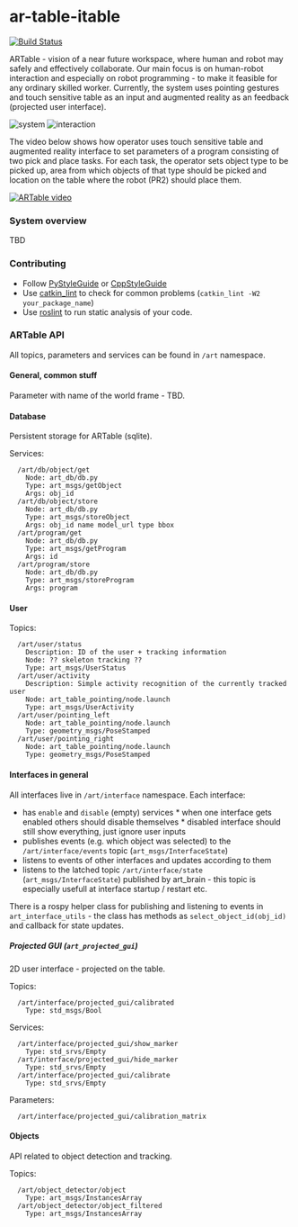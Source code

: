 # ar-table-itable

[![Build Status](https://travis-ci.org/robofit/artable.svg)](https://travis-ci.org/robofit/artable)

ARTable - vision of a near future workspace, where human and robot may safely and effectively collaborate. Our main focus is on human-robot interaction and especially on robot programming - to make it feasible for any ordinary skilled worker. Currently, the system uses pointing gestures and touch sensitive table as an input and augmented reality as an feedback (projected user interface).

![system](http://i.imgur.com/C4QDTR3m.png "System overview") ![interaction](http://i.imgur.com/sJRl9WVm.png "Pointing-based interaction")

The video below shows how operator uses touch sensitive table and augmented reality interface to set parameters of a program consisting of two pick and place tasks. For each task, the operator sets object type to be picked up, area from which objects of that type should be picked and location on the table where the robot (PR2) should place them.

[![ARTable video](https://i.ytimg.com/vi/M_KxpIJo1LA/0.jpg)](https://youtu.be/M_KxpIJo1LA)
 

### System overview

TBD

### Contributing

 - Follow [PyStyleGuide](http://wiki.ros.org/PyStyleGuide) or [CppStyleGuide](http://wiki.ros.org/CppStyleGuide)
 - Use [catkin_lint](http://fkie.github.io/catkin_lint/) to check for common problems (```catkin_lint -W2 your_package_name```)
 - Use [roslint](http://wiki.ros.org/roslint) to run static analysis of your code.

### ARTable API

All topics, parameters and services can be found in `/art` namespace.

#### General, common stuff

Parameter with name of the world frame - TBD.

#### Database

Persistent storage for ARTable (sqlite).

Services:
```
  /art/db/object/get
    Node: art_db/db.py
    Type: art_msgs/getObject
    Args: obj_id
  /art/db/object/store
    Node: art_db/db.py
    Type: art_msgs/storeObject
    Args: obj_id name model_url type bbox
  /art/program/get
    Node: art_db/db.py
    Type: art_msgs/getProgram
    Args: id
  /art/program/store
    Node: art_db/db.py
    Type: art_msgs/storeProgram
    Args: program
```

#### User

Topics:
````
  /art/user/status
    Description: ID of the user + tracking information
    Node: ?? skeleton tracking ??
    Type: art_msgs/UserStatus
  /art/user/activity
    Description: Simple activity recognition of the currently tracked user
    Node: art_table_pointing/node.launch
    Type: art_msgs/UserActivity
  /art/user/pointing_left
    Node: art_table_pointing/node.launch
    Type: geometry_msgs/PoseStamped
  /art/user/pointing_right
    Node: art_table_pointing/node.launch
    Type: geometry_msgs/PoseStamped
````

#### Interfaces in general

All interfaces live in `/art/interface` namespace. Each interface:
   * has `enable` and `disable` (empty) services
    * when one interface gets enabled others should disable themselves
    * disabled interface should still show everything, just ignore user inputs
   * publishes events (e.g. which object was selected) to the `/art/interface/events` topic (`art_msgs/InterfaceState`)
   * listens to events of other interfaces and updates according to them
   * listens to the latched topic `/art/interface/state` (`art_msgs/InterfaceState`) published by art_brain - this topic is especially usefull at interface startup / restart etc.
  
There is a rospy helper class for publishing and listening to events in `art_interface_utils` - the class has methods as `select_object_id(obj_id)` and callback for state updates.

##### Projected GUI (`art_projected_gui`)

2D user interface - projected on the table.

Topics:
````
  /art/interface/projected_gui/calibrated
    Type: std_msgs/Bool
````    
Services:
````
  /art/interface/projected_gui/show_marker
    Type: std_srvs/Empty
  /art/interface/projected_gui/hide_marker
    Type: std_srvs/Empty
  /art/interface/projected_gui/calibrate
    Type: std_srvs/Empty
````
Parameters:
````
  /art/interface/projected_gui/calibration_matrix
````

#### Objects

API related to object detection and tracking.

Topics:
````
  /art/object_detector/object
    Type: art_msgs/InstancesArray
  /art/object_detector/object_filtered
    Type: art_msgs/InstancesArray
````
